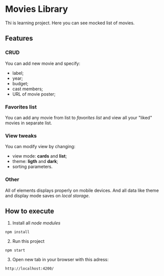 # Movies Library

Thi is learning project. Here you can see mocked list of movies.

## Features

### CRUD
You can add new movie and specify:
- label;
- year;
- budget;
- cast members;
- URL of movie poster;

### Favorites list
You can add any movie from list to *favorites list* and view all your "liked" movies in separate list.

### View tweaks
You can modify view by changing:
- view mode: **cards** and **list**;
- theme: **ligth** and **dark**;
- sorting parameters.

### Other

All of elements displays properly on mobile devices. And all data like theme and display mode saves on *local storage*.

## How to execute

1. Install all _node modules_

``` npm install ```

2. Run this project

``` npm start ```

3. Open new tab in your browser with this adress: 

```http://localhost:4200/```

